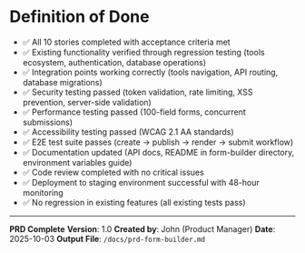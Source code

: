 # Definition of Done

- ✅ All 10 stories completed with acceptance criteria met
- ✅ Existing functionality verified through regression testing (tools ecosystem, authentication,
  database operations)
- ✅ Integration points working correctly (tools navigation, API routing, database migrations)
- ✅ Security testing passed (token validation, rate limiting, XSS prevention, server-side
  validation)
- ✅ Performance testing passed (100-field forms, concurrent submissions)
- ✅ Accessibility testing passed (WCAG 2.1 AA standards)
- ✅ E2E test suite passes (create → publish → render → submit workflow)
- ✅ Documentation updated (API docs, README in form-builder directory, environment variables guide)
- ✅ Code review completed with no critical issues
- ✅ Deployment to staging environment successful with 48-hour monitoring
- ✅ No regression in existing features (all existing tests pass)

---

**PRD Complete** **Version**: 1.0 **Created by**: John (Product Manager) **Date**: 2025-10-03
**Output File**: `/docs/prd-form-builder.md`
